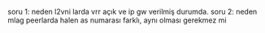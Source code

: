 soru 1: neden l2vni larda vrr açık ve ip gw verilmiş durumda. 
soru 2: neden mlag peerlarda halen as numarası farklı, aynı olması gerekmez mi 
